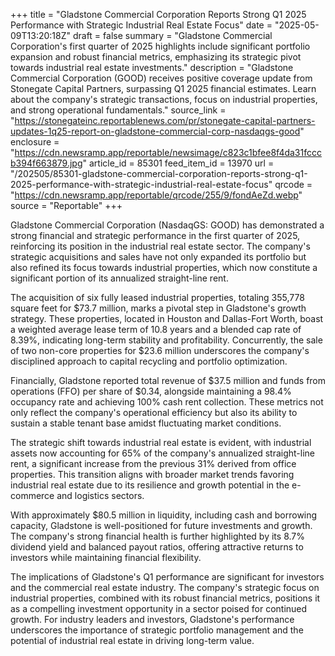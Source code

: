 +++
title = "Gladstone Commercial Corporation Reports Strong Q1 2025 Performance with Strategic Industrial Real Estate Focus"
date = "2025-05-09T13:20:18Z"
draft = false
summary = "Gladstone Commercial Corporation's first quarter of 2025 highlights include significant portfolio expansion and robust financial metrics, emphasizing its strategic pivot towards industrial real estate investments."
description = "Gladstone Commercial Corporation (GOOD) receives positive coverage update from Stonegate Capital Partners, surpassing Q1 2025 financial estimates. Learn about the company's strategic transactions, focus on industrial properties, and strong operational fundamentals."
source_link = "https://stonegateinc.reportablenews.com/pr/stonegate-capital-partners-updates-1q25-report-on-gladstone-commercial-corp-nasdaqgs-good"
enclosure = "https://cdn.newsramp.app/reportable/newsimage/c823c1bfee8f4da31fcccb394f663879.jpg"
article_id = 85301
feed_item_id = 13970
url = "/202505/85301-gladstone-commercial-corporation-reports-strong-q1-2025-performance-with-strategic-industrial-real-estate-focus"
qrcode = "https://cdn.newsramp.app/reportable/qrcode/255/9/fondAeZd.webp"
source = "Reportable"
+++

<p>Gladstone Commercial Corporation (NasdaqGS: GOOD) has demonstrated a strong financial and strategic performance in the first quarter of 2025, reinforcing its position in the industrial real estate sector. The company's strategic acquisitions and sales have not only expanded its portfolio but also refined its focus towards industrial properties, which now constitute a significant portion of its annualized straight-line rent.</p><p>The acquisition of six fully leased industrial properties, totaling 355,778 square feet for $73.7 million, marks a pivotal step in Gladstone's growth strategy. These properties, located in Houston and Dallas-Fort Worth, boast a weighted average lease term of 10.8 years and a blended cap rate of 8.39%, indicating long-term stability and profitability. Concurrently, the sale of two non-core properties for $23.6 million underscores the company's disciplined approach to capital recycling and portfolio optimization.</p><p>Financially, Gladstone reported total revenue of $37.5 million and funds from operations (FFO) per share of $0.34, alongside maintaining a 98.4% occupancy rate and achieving 100% cash rent collection. These metrics not only reflect the company's operational efficiency but also its ability to sustain a stable tenant base amidst fluctuating market conditions.</p><p>The strategic shift towards industrial real estate is evident, with industrial assets now accounting for 65% of the company's annualized straight-line rent, a significant increase from the previous 31% derived from office properties. This transition aligns with broader market trends favoring industrial real estate due to its resilience and growth potential in the e-commerce and logistics sectors.</p><p>With approximately $80.5 million in liquidity, including cash and borrowing capacity, Gladstone is well-positioned for future investments and growth. The company's strong financial health is further highlighted by its 8.7% dividend yield and balanced payout ratios, offering attractive returns to investors while maintaining financial flexibility.</p><p>The implications of Gladstone's Q1 performance are significant for investors and the commercial real estate industry. The company's strategic focus on industrial properties, combined with its robust financial metrics, positions it as a compelling investment opportunity in a sector poised for continued growth. For industry leaders and investors, Gladstone's performance underscores the importance of strategic portfolio management and the potential of industrial real estate in driving long-term value.</p>